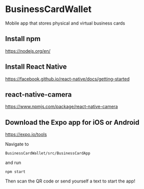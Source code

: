 # BusinessCardWallet
Mobile app that stores physical and virtual business cards


## Install npm
https://nodejs.org/en/

## Install React Native
https://facebook.github.io/react-native/docs/getting-started

## react-native-camera
https://www.npmjs.com/package/react-native-camera

## Download the Expo app for iOS or Android
https://expo.io/tools

Navigate to 
```
BusinessCardWallet/src/BusinessCardApp
```

and run
```
npm start
```

Then scan the QR code or send yourself a text to start the app!
